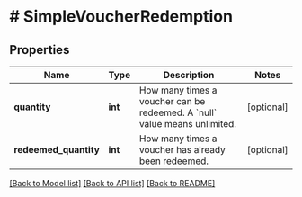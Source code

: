 # # SimpleVoucherRedemption

## Properties

Name | Type | Description | Notes
------------ | ------------- | ------------- | -------------
**quantity** | **int** | How many times a voucher can be redeemed. A &#x60;null&#x60; value means unlimited. | [optional]
**redeemed_quantity** | **int** | How many times a voucher has already been redeemed. | [optional]

[[Back to Model list]](../../README.md#models) [[Back to API list]](../../README.md#endpoints) [[Back to README]](../../README.md)
